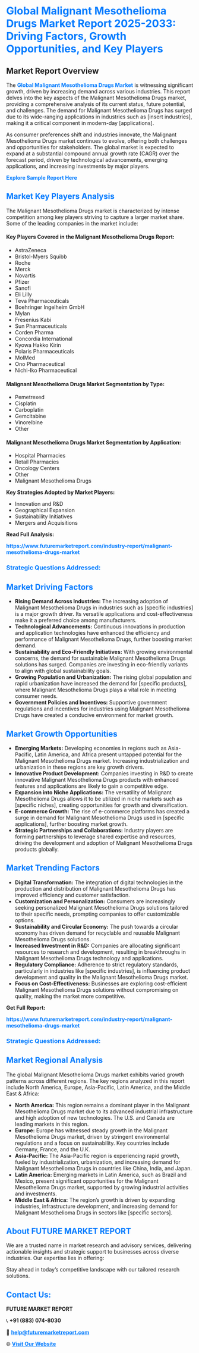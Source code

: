<h1 style="color: #007BFF;">Global Malignant Mesothelioma Drugs Market Report 2025-2033: Driving Factors, Growth Opportunities, and Key Players</h1>

<section id="overview">
<h2>Market Report Overview</h2>
<p>The <a href="https://www.futuremarketreport.com/industry-report/malignant-mesothelioma-drugs-market" style="color: #007BFF; text-decoration: none;"><strong>Global Malignant Mesothelioma Drugs Market</strong></a> is witnessing significant growth, driven by increasing demand across various industries. This report delves into the key aspects of the Malignant Mesothelioma Drugs market, providing a comprehensive analysis of its current status, future potential, and challenges. The demand for Malignant Mesothelioma Drugs has surged due to its wide-ranging applications in industries such as [insert industries], making it a critical component in modern-day [applications].</p>
<p>As consumer preferences shift and industries innovate, the Malignant Mesothelioma Drugs market continues to evolve, offering both challenges and opportunities for stakeholders. The global market is expected to expand at a substantial compound annual growth rate (CAGR) over the forecast period, driven by technological advancements, emerging applications, and increasing investments by major players.</p>
</section>

<section id="overview">
<p><a href="https://www.futuremarketreport.com/request-sample/reportId=112208" style="color: #007BFF; text-decoration: none;"><strong>Explore Sample Report Here</strong></a></p>
</section>

<section id="key-players">
<h2 style="color: #007BFF;">Market Key Players Analysis</h2>
<p>The Malignant Mesothelioma Drugs market is characterized by intense competition among key players striving to capture a larger market share. Some of the leading companies in the market include:</p>
<h4>Key Players Covered in the Malignant Mesothelioma Drugs Report:</h4>
<ul><li>AstraZeneca</li><li>Bristol-Myers Squibb</li><li>Roche</li><li>Merck</li><li>Novartis</li><li>Pfizer</li><li>Sanofi</li><li>Eli Lilly</li><li>Teva Pharmaceuticals</li><li>Boehringer Ingelheim GmbH</li><li>Mylan</li><li>Fresenius Kabi</li><li>Sun Pharmaceuticals</li><li>Corden Pharma</li><li>Concordia International</li><li>Kyowa Hakko Kirin</li><li>Polaris Pharmaceuticals</li><li>MolMed</li><li>Ono Pharmaceutical</li><li>Nichi-Iko Pharmaceutical</li></ul>
<h4>Malignant Mesothelioma Drugs Market Segmentation by Type:</h4>
<ul><li>Pemetrexed</li><li>Cisplatin</li><li>Carboplatin</li><li>Gemcitabine</li><li>Vinorelbine</li><li>Other</li></ul>

<h4>Malignant Mesothelioma Drugs Market Segmentation by Application:</h4>
<ul><li>Hospital Pharmacies</li><li>Retail Pharmacies</li><li>Oncology Centers</li><li>Other</li><li>Malignant Mesothelioma Drugs</li></ul>
<p><strong>Key Strategies Adopted by Market Players:</strong></p>
<ul>
<li>Innovation and R&D</li>
<li>Geographical Expansion</li>
<li>Sustainability Initiatives</li>
<li>Mergers and Acquisitions</li>
</ul>
</section>

<section>
<p><strong>Read Full Analysis: </strong></p><a href="https://www.futuremarketreport.com/industry-report/malignant-mesothelioma-drugs-market" style="color: #007BFF; text-decoration: none;"><strong>https://www.futuremarketreport.com/industry-report/malignant-mesothelioma-drugs-market</strong></a>
<h3 style="color: #007BFF;">Strategic Questions Addressed:</h3>
</section>

<section id="driving-factors">
<h2 style="color: #007BFF;">Market Driving Factors</h2>
<ul>
<li><strong>Rising Demand Across Industries:</strong> The increasing adoption of Malignant Mesothelioma Drugs in industries such as [specific industries] is a major growth driver. Its versatile applications and cost-effectiveness make it a preferred choice among manufacturers.</li>
<li><strong>Technological Advancements:</strong> Continuous innovations in production and application technologies have enhanced the efficiency and performance of Malignant Mesothelioma Drugs, further boosting market demand.</li>
<li><strong>Sustainability and Eco-Friendly Initiatives:</strong> With growing environmental concerns, the demand for sustainable Malignant Mesothelioma Drugs solutions has surged. Companies are investing in eco-friendly variants to align with global sustainability goals.</li>
<li><strong>Growing Population and Urbanization:</strong> The rising global population and rapid urbanization have increased the demand for [specific products], where Malignant Mesothelioma Drugs plays a vital role in meeting consumer needs.</li>
<li><strong>Government Policies and Incentives:</strong> Supportive government regulations and incentives for industries using Malignant Mesothelioma Drugs have created a conducive environment for market growth.</li>
</ul>
</section>

<section id="growth-opportunities">
<h2 style="color: #007BFF;">Market Growth Opportunities</h2>
<ul>
<li><strong>Emerging Markets:</strong> Developing economies in regions such as Asia-Pacific, Latin America, and Africa present untapped potential for the Malignant Mesothelioma Drugs market. Increasing industrialization and urbanization in these regions are key growth drivers.</li>
<li><strong>Innovative Product Development:</strong> Companies investing in R&D to create innovative Malignant Mesothelioma Drugs products with enhanced features and applications are likely to gain a competitive edge.</li>
<li><strong>Expansion into Niche Applications:</strong> The versatility of Malignant Mesothelioma Drugs allows it to be utilized in niche markets such as [specific niches], creating opportunities for growth and diversification.</li>
<li><strong>E-commerce Growth:</strong> The rise of e-commerce platforms has created a surge in demand for Malignant Mesothelioma Drugs used in [specific applications], further boosting market growth.</li>
<li><strong>Strategic Partnerships and Collaborations:</strong> Industry players are forming partnerships to leverage shared expertise and resources, driving the development and adoption of Malignant Mesothelioma Drugs products globally.</li>
</ul>
</section>

<section id="trending-factors">
<h2 style="color: #007BFF;">Market Trending Factors</h2>
<ul>
<li><strong>Digital Transformation:</strong> The integration of digital technologies in the production and distribution of Malignant Mesothelioma Drugs has improved efficiency and customer satisfaction.</li>
<li><strong>Customization and Personalization:</strong> Consumers are increasingly seeking personalized Malignant Mesothelioma Drugs solutions tailored to their specific needs, prompting companies to offer customizable options.</li>
<li><strong>Sustainability and Circular Economy:</strong> The push towards a circular economy has driven demand for recyclable and reusable Malignant Mesothelioma Drugs solutions.</li>
<li><strong>Increased Investment in R&D:</strong> Companies are allocating significant resources to research and development, resulting in breakthroughs in Malignant Mesothelioma Drugs technology and applications.</li>
<li><strong>Regulatory Compliance:</strong> Adherence to strict regulatory standards, particularly in industries like [specific industries], is influencing product development and quality in the Malignant Mesothelioma Drugs market.</li>
<li><strong>Focus on Cost-Effectiveness:</strong> Businesses are exploring cost-efficient Malignant Mesothelioma Drugs solutions without compromising on quality, making the market more competitive.</li>
</ul>
</section>

<section>
<p><strong>Get Full Report: </strong></p><a href="https://www.futuremarketreport.com/industry-report/malignant-mesothelioma-drugs-market" style="color: #007BFF; text-decoration: none;"><strong>https://www.futuremarketreport.com/industry-report/malignant-mesothelioma-drugs-market</strong></a>
<h3 style="color: #007BFF;">Strategic Questions Addressed:</h3>
</section>


<section id="regional-analysis">
<h2 style="color: #007BFF;">Market Regional Analysis</h2>
<p>The global Malignant Mesothelioma Drugs market exhibits varied growth patterns across different regions. The key regions analyzed in this report include North America, Europe, Asia-Pacific, Latin America, and the Middle East & Africa:</p>
<ul>
<li><strong>North America:</strong> This region remains a dominant player in the Malignant Mesothelioma Drugs market due to its advanced industrial infrastructure and high adoption of new technologies. The U.S. and Canada are leading markets in this region.</li>
<li><strong>Europe:</strong> Europe has witnessed steady growth in the Malignant Mesothelioma Drugs market, driven by stringent environmental regulations and a focus on sustainability. Key countries include Germany, France, and the U.K.</li>
<li><strong>Asia-Pacific:</strong> The Asia-Pacific region is experiencing rapid growth, fueled by industrialization, urbanization, and increasing demand for Malignant Mesothelioma Drugs in countries like China, India, and Japan.</li>
<li><strong>Latin America:</strong> Emerging markets in Latin America, such as Brazil and Mexico, present significant opportunities for the Malignant Mesothelioma Drugs market, supported by growing industrial activities and investments.</li>
<li><strong>Middle East & Africa:</strong> The region’s growth is driven by expanding industries, infrastructure development, and increasing demand for Malignant Mesothelioma Drugs in sectors like [specific sectors].</li>
</ul>
</section>

<footer>
<h2 style="color: #007BFF;">About FUTURE MARKET REPORT</h2>
<p>We are a trusted name in market research and advisory services, delivering actionable insights and strategic support to businesses across diverse industries. Our expertise lies in offering:</p>

<p>Stay ahead in today’s competitive landscape with our tailored research solutions.</p>

<h2 style="color: #007BFF;">Contact Us:</h2>
<p><strong>FUTURE MARKET REPORT</strong></p>
<p>📞 <strong>+91 (883) 074-8030</strong></p>
<p>📧 <strong><a href="mailto:help@futuremarketreport.com" style="color: #007BFF;">help@futuremarketreport.com</a></strong></p>
<p>🌐 <strong><a href="https://www.futuremarketreport.com/" style="color: #007BFF;">Visit Our Website</a></strong></p>
</footer>